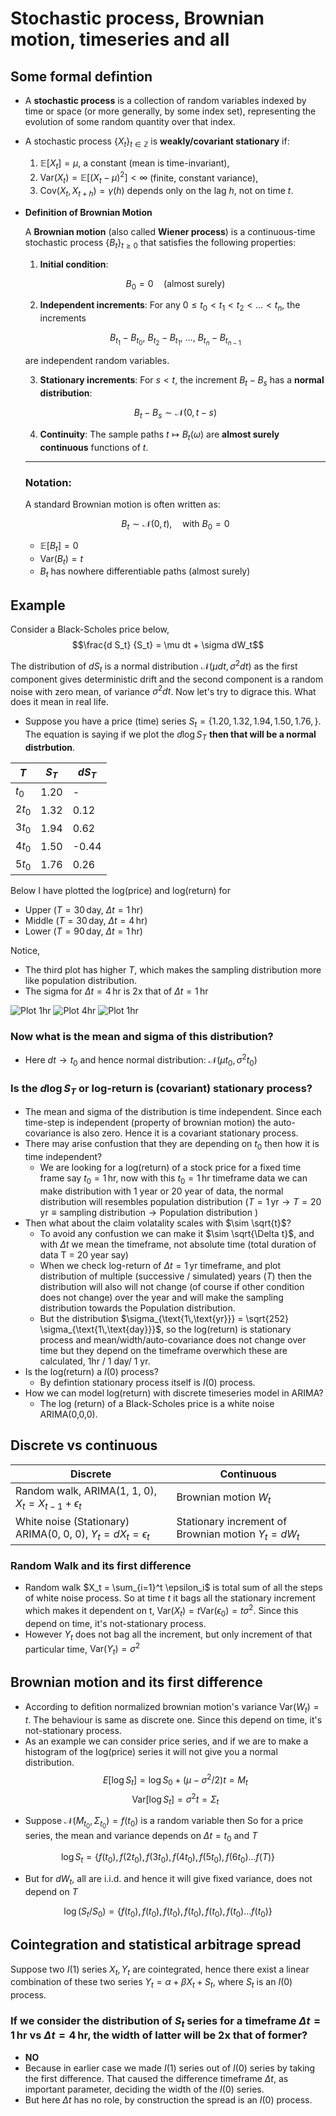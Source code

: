 # Stochastic process, Brownian motion, timeseries and all

## Some formal defintion

- A **stochastic process** is a collection of random variables indexed by time or space (or more generally, by some index set), representing the evolution of some random quantity over that index.

- A stochastic process $\{X_t\}_{t \in \mathbb{Z}}$ is **weakly/covariant stationary** if:

  1. $\mathbb{E}[X_t] = \mu$, a constant (mean is time-invariant),
  2. $\text{Var}(X_t) = \mathbb{E}[(X_t - \mu)^2] < \infty$ (finite, constant variance),
  3. $\text{Cov}(X_t, X_{t+h}) = \gamma(h)$ depends only on the lag $h$, not on time $t$.

- **Definition of Brownian Motion**

  A **Brownian motion** (also called **Wiener process**) is a continuous-time stochastic process $\{B_t\}_{t \geq 0}$ that satisfies the following properties:

  1. **Initial condition**:

  $$
  B_0 = 0 \quad \text{(almost surely)}
  $$

  2. **Independent increments**:
     For any $0 \leq t_0 < t_1 < t_2 < \dots < t_n$, the increments

  $$
  B_{t_1} - B_{t_0},\ B_{t_2} - B_{t_1},\ \dots,\ B_{t_n} - B_{t_{n-1}}
  $$

  are independent random variables.

  3. **Stationary increments**:
     For $s < t$, the increment $B_t - B_s$ has a **normal distribution**:

  $$
  B_t - B_s \sim \mathcal{N}(0, t - s)
  $$

  4. **Continuity**:
     The sample paths $t \mapsto B_t(\omega)$ are **almost surely continuous** functions of $t$.

  ***

  ### **Notation:**

  A standard Brownian motion is often written as:

  $$
  B_t \sim \mathcal{N}(0, t), \quad \text{with } B_0 = 0
  $$

  - $\mathbb{E}[B_t] = 0$
  - $\text{Var}(B_t) = t$
  - $B_t$ has nowhere differentiable paths (almost surely)

## Example

Consider a Black-Scholes price below,  
$$\frac{d S_t} {S_t} = \mu dt + \sigma dW_t$$

The distribution of $dS_t$ is a normal distribution $\mathcal{N}(\mu dt, \sigma^2 dt)$ as the first component gives deterministic drift and the second component is a random noise with zero mean, of variance $\sigma^2 dt$. Now let's try to digrace this. What does it mean in real life.

- Suppose you have a price (time) series
  $S_t = \{1.20, 1.32, 1.94, 1.50, 1.76, \}$. The equation is saying if we plot the $d\log{S_T}$ **then that will be a normal distrbution**.

| $T$    | $S_T$ | $dS_T$ |
| ------ | ----- | ------ |
| $t_0$  | 1.20  | -      |
| $2t_0$ | 1.32  | 0.12   |
| $3t_0$ | 1.94  | 0.62   |
| $4t_0$ | 1.50  | -0.44  |
| $5t_0$ | 1.76  | 0.26   |

Below I have plotted the log(price) and log(return) for

- Upper ($T=30\,\text{day}$, $\Delta t = 1\,\text{hr}$)
- Middle ($T=30\,\text{day}$, $\Delta t = 4\,\text{hr}$)
- Lower ($T=90\,\text{day}$, $\Delta t = 1\,\text{hr}$)

Notice,

- The third plot has higher $T$, which makes the sampling distribution more like population distribution.
- The sigma for $\Delta t = 4\,\text{hr}$ is 2x that of $\Delta t = 1\,\text{hr}$

![Plot 1hr](./log_price_and_return_distribution_1hr_30d.png)
![Plot 4hr](./log_price_and_return_distribution_4hr_30d.png)
![Plot 1hr](./log_price_and_return_distribution_1hr_90d.png)

### Now what is the mean and sigma of this distribution?

- Here $dt \rightarrow t_0$ and hence normal distribution: $\mathcal{N}(\mu t_0, \sigma^2 t_0)$

### Is the $d\log{S_T}$ or log-return is (covariant) stationary process?

- The mean and sigma of the distribution is time independent. Since each time-step is independent (property of brownian motion) the auto-covariance is also zero. Hence it is a covariant stationary process.
- There may arise confustion that they are depending on $t_0$ then how it is time independent?
  - We are looking for a log(return) of a stock price for a fixed time frame say $t_0 = 1 \,\text{hr}$, now with this $t_0 = 1 \,\text{hr}$ timeframe data we can make distribution with 1 year or 20 year of data, the normal distribution will resembles population distribution ($T = 1 \,\text{yr} \to T = 20\, \text{yr} \equiv \text{sampling distribution} \to \text{Population distribution}$ )
- Then what about the claim volatality scales with $\sim \sqrt{t}$?
  - To avoid any confustion we can make it $\sim \sqrt{\Delta t}$, and with ${\Delta t}$ we mean the timeframe, not absolute time (total duration of data T = 20 year say)
  - When we check log-return of $\Delta t =1\, \text{yr}$ timeframe, and plot distribution of multiple (successive / simulated) years $(T)$ then the distribution will also will not change (of course if other condition does not change) over the year and will make the sampling distribution towards the Population distribution.
  - But the distribution $\sigma_{\text{1\,\text{yr}}} = \sqrt{252} \sigma_{\text{1\,\text{day}}}$, so the log(return) is stationary process and mean/width/auto-covariance does not change over time but they depend on the timeframe overwhich these are calculated, 1hr / 1 day/ 1 yr.
- Is the log(return) a $I(0)$ process?
  - By defintion stationary process itself is $I(0)$ process.
- How we can model log(return) with discrete timeseries model in ARIMA?
  - The log (return) of a Black-Scholes price is a white noise ARIMA(0,0,0).

## Discrete vs continuous

| Discrete                                                          | Continuous                                           |
| ----------------------------------------------------------------- | ---------------------------------------------------- |
| Random walk, ARIMA(1, 1, 0), $X_t= X_{t-1} + \epsilon_t$          | Brownian motion $W_t$                                |
| White noise (Stationary) ARIMA(0, 0, 0), $Y_t = dX_t= \epsilon_t$ | Stationary increment of Brownian motion $Y_t = dW_t$ |

### Random Walk and its first difference

- Random walk $X_t = \sum_{i=1}^t \epsilon_i$ is total sum of all the steps of white noise process. So at time $t$ it bags all the stationary increment which makes it dependent on t, $\text{Var}(X_t) = t \text{Var}(\epsilon_0)=t \sigma^2$. Since this depend on time, it's not-stationary process.
- However $Y_t$ does not bag all the increment, but only increment of that particular time, $\text{Var}({Y_t}) = \sigma^2$

## Brownian motion and its first difference

- According to defition normalized brownian motion's variance $\text{Var}(W_t) = t$. The behaviour is same as discrete one. Since this depend on time, it's not-stationary process.
- As an example we can consider price series, and if we are to make a histogram of the log(price) series it will not give you a normal distribution.
  $$E[\log S_t] = \log S_0 + (\mu -\sigma^2/2) t = M_t$$
  $$\text{Var}[\log S_t] = \sigma^2 t = \Sigma_t$$

* Suppose $\mathcal{N}(M_{t_0}, \Sigma_{t_0}) = f(t_0)$ is a random variable then So for a price series, the mean and variance depends on $\Delta t = t_0$ and $T$

$$\log S_t = \{ f(t_0), f(2t_0), f(3t_0), f(4t_0), f(5t_0), f(6t_0)... f(T)\}$$

- But for $dW_t$, all are i.i.d. and hence it will give fixed variance, does not depend on $T$

$$\log (S_t/S_0) = \{ f(t_0), f(t_0), f(t_0), f(t_0), f(t_0), f(t_0)... f(t_0)\}$$

## Cointegration and statistical arbitrage spread

Suppose two $I(1)$ series $X_t, Y_t$ are cointegrated, hence there exist a linear combination of these two series $Y_t = \alpha + \beta X_t + S_{t}$, where $S_{t}$ is an $I(0)$ process.

### If we consider the distribution of $S_t$ series for a timeframe $\Delta t = 1\,\text{hr}$ vs $\Delta t = 4\,\text{hr}$, the width of latter will be 2x that of former?

- **NO**
- Because in earlier case we made $I(1)$ series out of $I(0)$ series by taking the first difference. That caused the difference timeframe $\Delta t$, as important parameter, deciding the width of the $I(0)$ series.
- But here $\Delta t$ has no role, by construction the spread is an $I(0)$ process.
